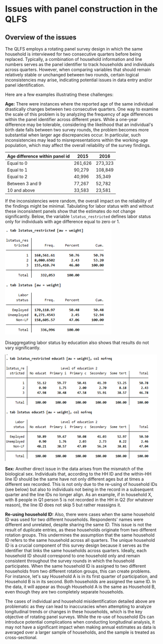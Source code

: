 # Issues with panel construction in the QLFS

## Overview of the issues
The QLFS employs a rotating panel survey design in which the same household is interviewed for two consecutive quarters before being replaced. Typically, a combination of household information and line numbers serves as the panel identifier to track households and individuals across quarters. However, when comparing variables that should remain relatively stable or unchanged between two rounds, certain logical inconsistencies may arise, indicating potential issues in data entry and/or panel identification.

Here are a few examples illustrating these challenges:

**Age:**  There were instances where the reported age of the same individual drastically changes between two consecutive quarters.
One way to examine the scale of this problem is by analyzing the frequency of age differences within the panel identifier across different years.
While a one-year difference may be tolerable, considering the likelihood that an individual's birth date falls between 
two survey rounds, the problem becomes more substantial when larger age discrepancies occur. 
In particular, such inconsistencies may lead to misrepresentations within the working-age population, which may affect the overall reliability of the survey findings.

| **Age   difference within panel id** | **2015** | **2016** |
|---|---|---|
| Equal to 0 | 261,626 | 273,323 |
| Equal to 1 | 90,279 | 108,849 |
| Equal to 2 | 40,996 | 35,349 |
| Between 3 and 9 | 77,267 | 52,782 |
| 10 and above | 33,583 | 23,581 |

If the inconsistencies were random, the overall impact on the reliability of the findings might be minimal. Tabulating for labor status with and without these inconsistent panels show that the estimates do not change significantly. Below, the variable `lstatus_restricted` defines labor status only for individuals with age difference equal to zero or 1.  

<img src="Utilities/lstatus_age.png" alt="issueage" width="350" height="350">


Disaggregating labor status by education also shows that results do not vary significantly. 

<img src="Utilities/educ_age.png" alt="issueage" width="500" height="350">


**Sex:** Another direct issue in the data arises from the mismatch of the biological sex. Individuals that, according to the HH ID and the within-HH line ID should be the same have not only different ages but at times a different sex recorded. This is not only due to the re-using of household IDs (see below) but also to individuals not being in the record in a subsequent quarter and the line IDs no longer align. As an example, if in household X, with 8 people in Q1 person 5 is not recorded in the HH in Q2 (for whatever reason), the line ID does not skip 5 but rather reassigns it.

**Re-using household ID:** Also, there were cases when the same household ID was used for two different households. Respondents' names were different and unrelated, despite sharing the same ID. This issue is not the result of duplicate entries, as these households originate from two different rotation groups. This undermines the assumption that the same household ID refers to the same household across all quarters. The unique household ID is a crucial component of this survey design because it serves as the identifier that links the same households across quarters. Ideally, each household ID should correspond to one household only and remain consistent throughout the survey rounds in which the household participates. When the same household ID is assigned to two different households from two different rotation groups, this can create problems. For instance, let's say Household A is in its first quarter of participation, and Household B is in its second. Both households are assigned the same ID. In the data, it will appear as though Household A is the same as Household B, even though they are two completely separate households. 

The cases of individual and household misidentification detailed above are problematic as they can lead to inaccuracies when attempting to analyze longitudinal trends or changes in these households, which is the key objective of rotating panel surveys. While the re-use of household IDs can introduce potential complications when conducting longitudinal analysis, it may not have a significant impact when making annual estimates as data is averaged over a larger sample of households, and the sample is treated as cross-sectional.




